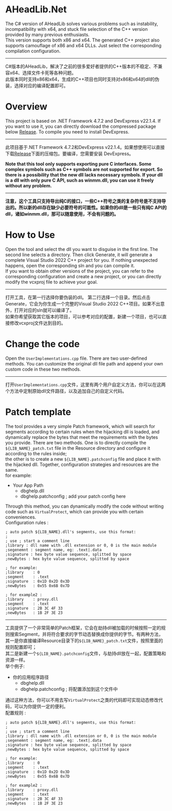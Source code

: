 # AHeadLib.Net
The C# version of AHeadLib solves various problems such as instability, incompatibility with x64, and stuck file selection of the C++ version provided by many previous enthusiasts.    
This version supports both x86 and x64. The generated C++ project also supports camouflage of x86 and x64 DLLs. Just select the corresponding compilation configuration.  

---  
    
C#版本的AHeadLib，解决了之前的很多爱好者提供的C++版本的不稳定、不兼容x64、选择文件卡死等各种问题。  
此版本同时支持x86和x64，生成的C++项目也同时支持对x86和x64的dll的伪装，选择对应的编译配置即可。  

# Overview
This project is based on .NET Framework 4.7.2 and DevExpress v22.1.4. If you want to use it, you can directly download the compressed package below [Release](https://github.com/bodong1987/AHeadLib.Net/releases). To compile you need to install DevExpress.  

---  
  
此项目基于.NET Framework 4.7.2和DevExpress v22.1.4。如果想使用可以直接下载[Release](https://github.com/bodong1987/AHeadLib.Net/releases)下面的压缩包。要编译，您需要安装 DevExpress。  

**Note that this tool only supports exporting pure C interfaces. Some complex symbols such as C++ symbols are not supported for export. So there is a possibility that the new dll lacks necessary symbols. If your dll is a dll with only pure C API, such as winmm.dll, you can use it freely without any problem.**  

---  
  
  
**注意，这个工具只支持导出纯C的接口，一些C++符号之类的复杂符号是不支持导出的。所以新的dll存在缺少必要符号的可能性。如果你的dll是一些只有纯C API的dll，诸如winmm.dll，那可以随意使用，不会有问题的。**

# How to Use
Open the tool and select the dll you want to disguise in the first line.
The second line selects a directory. Then click Generate, it will generate a complete Visual Studio 2022 C++ project for you. If nothing unexpected happens, open the corresponding sln and you can compile it.  
If you want to obtain other versions of the project, you can refer to the corresponding configuration and create a new project, or you can directly modify the vcxproj file to achieve your goal.   

---  
  
打开工具，在第一行选择你要伪装的dll。
第二行选择一个目录。然后点击Generate，它会为你生成一个完整的Visual Studio 2022 C++项目。如果不出意外，打开对应的sln就可以编译了。  
如果你希望获取其它版本的项目，可以参考对应的配置，新建一个项目，也可以直接修改vcxproj文件达到目的。  

# Change the code
Open the `UserImplementations.cpp` file. There are two user-defined methods. You can customize the original dll file path and append your own custom code in these two methods.  

---  

打开`UserImplementations.cpp`文件，这里有两个用户自定义方法，你可以在这两个方法中定制原始dll文件路径，以及追加自己的自定义代码。  

# Patch template
The tool provides a very simple Patch framework, which will search for segments according to certain rules when the hijacking dll is loaded, and dynamically replace the bytes that meet the requirements with the bytes you provide. There are two methods. One is to directly compile the `${LIB_NAME}_patch.txt` file in the Resource directory and configure it according to the rules inside;   
the other is to create a new `${LIB_NAME}.patchconfig` file and place it with the hijacked dll. Together, configuration strategies and resources are the same.  
for example:  
- Your App Path
    - dbghelp.dll
    - dbghelp.patchconfig ; add your patch config here

Through this method, you can dynamically modify the code without writing code such as `VirtualProtect`, which can provide you with certain conveniences.  
Configuration rules :  
```
; auto patch ${LIB_NAME}.dll's segments, use this format:
;
; use ; start a comment line
;library : dll name with .dll extension or 0, 0 is the main module
;segenemnt : segment name, eg: .text|.data
;signature : hex byte value sequence, splitted by space
;newBytes : hex byte value sequence, splitted by space

; for example:
;library    : 0
;segment    : .text
;signature  : 0x1D 0x2D 0x3D
;newBytes   : 0x55 0x6B 0x7D

; for example2 : 
;library    : proxy.dll
;segment    : .text
;signature  : 2B 3C 4F 33
;newBytes   : 1B 2F 3E 23
```

---

工具提供了一个非常简单的Patch框架，它会在劫持dll被加载的时候按照一定的规则搜索Segment，并将符合要求的字节动态替换成你提供的字节。有两种方法，其一是你直接编译Resource目录下的`${LIB_NAME}_patch.txt`文件，按照里面的规则配置即可；  
其二是新建一个`${LIB_NAME}.patchconfig`文件，与劫持dll放在一起，配置策略和资源一样。  
举个例子:  
- 你的应用程序路径
    - dbghelp.dll
    - dbghelp.patchconfig ; 将配置添加到这个文件中

通过这种方法，你可以不用去写`VirtualProtect`之类的代码即可实现动态修改代码，可以为你提供一定的便利。  
配置规则 :  
```
; auto patch ${LIB_NAME}.dll's segments, use this format:
;
; use ; start a comment line
;library : dll name with .dll extension or 0, 0 is the main module
;segenemnt : segment name, eg: .text|.data
;signature : hex byte value sequence, splitted by space
;newBytes : hex byte value sequence, splitted by space

; for example:
;library    : 0
;segment    : .text
;signature  : 0x1D 0x2D 0x3D
;newBytes   : 0x55 0x6B 0x7D

; for example2 : 
;library    : proxy.dll
;segment    : .text
;signature  : 2B 3C 4F 33
;newBytes   : 1B 2F 3E 23
```

